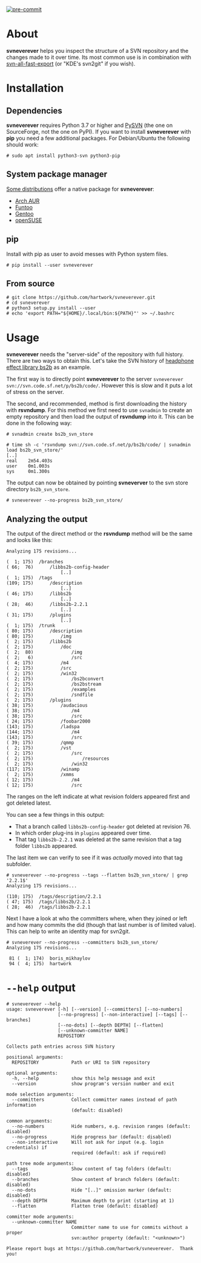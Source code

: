[![pre-commit](https://img.shields.io/badge/pre--commit-enabled-brightgreen?logo=pre-commit)](https://github.com/pre-commit/pre-commit)


# About
**svneverever** helps you inspect the structure of a SVN repository and the changes made to it over time. Its most common use is in combination with [svn-all-fast-export](https://github.com/svn-all-fast-export/svn2git) (or "KDE's svn2git" if you wish).


# Installation

## Dependencies
**svneverever** requires Python 3.7 or higher
and [PySVN](https://pysvn.sourceforge.io/)
(the one on SourceForge, not the one on PyPI).
If you want to install **svneverever** with **pip** you need a few additional packages.
For Debian/Ubuntu the following should work:

```console
# sudo apt install python3-svn python3-pip
```

## System package manager
[Some distributions](https://repology.org/projects/?search=svneverever) offer a native package for **svneverever**:
- [Arch AUR](https://aur.archlinux.org/packages/python-svneverever/)
- [Funtoo](https://github.com/funtoo/dev-kit/tree/1.4-release/dev-vcs/svneverever)
- [Gentoo](https://packages.gentoo.org/packages/dev-vcs/svneverever)
- [openSUSE](https://software.opensuse.org/package/python-svneverever)

## pip
Install with pip as user to avoid messes with Python system files.
```console
# pip install --user svneverever
```

## From source
```console
# git clone https://github.com/hartwork/svneverever.git
# cd svneverever
# python3 setup.py install --user
# echo 'export PATH="${HOME}/.local/bin:${PATH}"' >> ~/.bashrc
```

# Usage
**svneverever** needs the "server-side" of the repository with full history. There are two ways to obtain this. Let's take the SVN history of [headphone effect library bs2b](http://bs2b.sourceforge.net/) as an example.

The first way is to directly point **svneverever** to the server `svneverever svn://svn.code.sf.net/p/bs2b/code/`. However this is slow and it puts a lot of stress on the server.

The second, and recommended, method is first downloading the history with **rsvndump**. For this method we first need to use `svnadmin` to create an empty repository and then load the output of **rsvndump** into it. This can be done in the following way:

```console
# svnadmin create bs2b_svn_store

# time sh -c 'rsvndump svn://svn.code.sf.net/p/bs2b/code/ | svnadmin load bs2b_svn_store/'
[..]
real    2m54.403s
user    0m1.003s
sys     0m1.300s
```

The output can now be obtained by pointing **svneverver** to the svn store directory `bs2b_svn_store`.

```console
# svneverever --no-progress bs2b_svn_store/
```

## Analyzing the output
The output of the direct method or the **rsvndump** method will be the same and looks like this:

```console
Analyzing 175 revisions...

(  1; 175)  /branches
( 66;  76)      /libbs2b-config-header
                    [..]
(  1; 175)  /tags
(109; 175)      /description
                    [..]
( 46; 175)      /libbs2b
                    [..]
( 28;  46)      /libbs2b-2.2.1
                    [..]
( 31; 175)      /plugins
                    [..]
(  1; 175)  /trunk
( 80; 175)      /description
( 80; 175)          /img
(  2; 175)      /libbs2b
(  2; 175)          /doc
(  2;  80)              /img
(  2;   6)              /src
(  4; 175)          /m4
(  2; 175)          /src
(  2; 175)          /win32
(  2; 175)              /bs2bconvert
(  2; 175)              /bs2bstream
(  2; 175)              /examples
(  2; 175)              /sndfile
(  2; 175)      /plugins
( 38; 175)          /audacious
( 38; 175)              /m4
( 38; 175)              /src
( 24; 175)          /foobar2000
(143; 175)          /ladspa
(144; 175)              /m4
(143; 175)              /src
( 39; 175)          /qmmp
(  2; 175)          /vst
(  2; 175)              /src
(  2; 175)                  /resources
(  2; 175)              /win32
(117; 175)          /winamp
(  2; 175)          /xmms
( 12; 175)              /m4
( 12; 175)              /src
```

The ranges on the left indicate at what revision folders appeared first and got deleted latest.

You can see a few things in this output:
* That a branch called `libbs2b-config-header` got deleted at revision 76.
* In which order plug-ins in `plugins` appeared over time.
* That tag `libbs2b-2.2.1` was deleted at the same revision that a tag folder `libbs2b` appeared.

The last item we can verify to see if it was _actually_ moved into that tag subfolder.

```console
# svneverever --no-progress --tags --flatten bs2b_svn_store/ | grep '2.2.1$'
Analyzing 175 revisions...

(110; 175)  /tags/description/2.2.1
( 47; 175)  /tags/libbs2b/2.2.1
( 28;  46)  /tags/libbs2b-2.2.1
```

Next I have a look at who the committers where, when they joined or left and how many commits the did (though that last number is of limited value). This can help to write an identity map for svn2git.

```console
# svneverever --no-progress --committers bs2b_svn_store/
Analyzing 175 revisions...

 81 (  1; 174)  boris_mikhaylov
 94 (  4; 175)  hartwork
```

# `--help` output
```console
# svneverever --help
usage: svneverever [-h] [--version] [--committers] [--no-numbers]
                   [--no-progress] [--non-interactive] [--tags] [--branches]
                   [--no-dots] [--depth DEPTH] [--flatten]
                   [--unknown-committer NAME]
                   REPOSITORY

Collects path entries across SVN history

positional arguments:
  REPOSITORY            Path or URI to SVN repository

optional arguments:
  -h, --help            show this help message and exit
  --version             show program's version number and exit

mode selection arguments:
  --committers          Collect committer names instead of path information
                        (default: disabled)

common arguments:
  --no-numbers          Hide numbers, e.g. revision ranges (default: disabled)
  --no-progress         Hide progress bar (default: disabled)
  --non-interactive     Will not ask for input (e.g. login credentials) if
                        required (default: ask if required)

path tree mode arguments:
  --tags                Show content of tag folders (default: disabled)
  --branches            Show content of branch folders (default: disabled)
  --no-dots             Hide "[..]" omission marker (default: disabled)
  --depth DEPTH         Maximum depth to print (starting at 1)
  --flatten             Flatten tree (default: disabled)

committer mode arguments:
  --unknown-committer NAME
                        Committer name to use for commits without a proper
                        svn:author property (default: "<unknown>")

Please report bugs at https://github.com/hartwork/svneverever.  Thank you!
```
